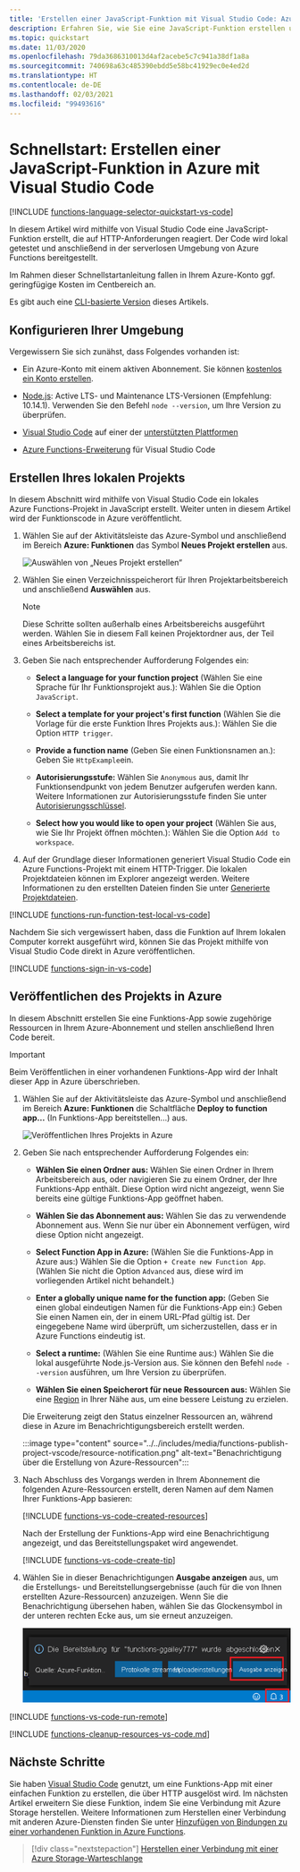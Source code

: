 ```yaml
---
title: 'Erstellen einer JavaScript-Funktion mit Visual Studio Code: Azure Functions'
description: Erfahren Sie, wie Sie eine JavaScript-Funktion erstellen und dann das lokale Node.js-Projekt für serverloses Hosting in Azure Functions unter Verwendung der Azure Functions-Erweiterung in Visual Studio Code veröffentlichen.
ms.topic: quickstart
ms.date: 11/03/2020
ms.openlocfilehash: 79da3686310013d4af2acebe5c7c941a38df1a8a
ms.sourcegitcommit: 740698a63c485390ebdd5e58bc41929ec0e4ed2d
ms.translationtype: HT
ms.contentlocale: de-DE
ms.lasthandoff: 02/03/2021
ms.locfileid: "99493616"
---
```

# <a name="quickstart-create-a-javascript-function-in-azure-using-visual-studio-code"></a>Schnellstart: Erstellen einer JavaScript-Funktion in Azure mit Visual Studio Code

[!INCLUDE [functions-language-selector-quickstart-vs-code](../../includes/functions-language-selector-quickstart-vs-code.md)]

In diesem Artikel wird mithilfe von Visual Studio Code eine JavaScript-Funktion erstellt, die auf HTTP-Anforderungen reagiert. Der Code wird lokal getestet und anschließend in der serverlosen Umgebung von Azure Functions bereitgestellt.

Im Rahmen dieser Schnellstartanleitung fallen in Ihrem Azure-Konto ggf. geringfügige Kosten im Centbereich an.

Es gibt auch eine [CLI-basierte Version](create-first-function-cli-node.md) dieses Artikels.

## <a name="configure-your-environment"></a>Konfigurieren Ihrer Umgebung

Vergewissern Sie sich zunähst, dass Folgendes vorhanden ist:

+ Ein Azure-Konto mit einem aktiven Abonnement. Sie können [kostenlos ein Konto erstellen](https://azure.microsoft.com/free/?ref=microsoft.com&utm_source=microsoft.com&utm_medium=docs&utm_campaign=visualstudio).

+ [Node.js](https://nodejs.org/): Active LTS- und Maintenance LTS-Versionen (Empfehlung: 10.14.1). Verwenden Sie den Befehl `node --version`, um Ihre Version zu überprüfen.  

+ [Visual Studio Code](https://code.visualstudio.com/) auf einer der [unterstützten Plattformen](https://code.visualstudio.com/docs/supporting/requirements#_platforms)

+ [Azure Functions-Erweiterung](https://marketplace.visualstudio.com/items?itemName=ms-azuretools.vscode-azurefunctions) für Visual Studio Code

## <a name="create-your-local-project"></a><a name="create-an-azure-functions-project"></a>Erstellen Ihres lokalen Projekts

In diesem Abschnitt wird mithilfe von Visual Studio Code ein lokales Azure Functions-Projekt in JavaScript erstellt. Weiter unten in diesem Artikel wird der Funktionscode in Azure veröffentlicht.

1. Wählen Sie auf der Aktivitätsleiste das Azure-Symbol und anschließend im Bereich **Azure: Funktionen** das Symbol **Neues Projekt erstellen** aus.

    ![Auswählen von „Neues Projekt erstellen“](./media/functions-create-first-function-vs-code/create-new-project.png)

1. Wählen Sie einen Verzeichnisspeicherort für Ihren Projektarbeitsbereich und anschließend **Auswählen** aus.

    > [!NOTE]
    > Diese Schritte sollten außerhalb eines Arbeitsbereichs ausgeführt werden. Wählen Sie in diesem Fall keinen Projektordner aus, der Teil eines Arbeitsbereichs ist.

1. Geben Sie nach entsprechender Aufforderung Folgendes ein:

    + **Select a language for your function project** (Wählen Sie eine Sprache für Ihr Funktionsprojekt aus.): Wählen Sie die Option `JavaScript`.

    + **Select a template for your project's first function** (Wählen Sie die Vorlage für die erste Funktion Ihres Projekts aus.): Wählen Sie die Option `HTTP trigger`.

    + **Provide a function name** (Geben Sie einen Funktionsnamen an.): Geben Sie `HttpExample`ein.

    + **Autorisierungsstufe:** Wählen Sie `Anonymous` aus, damit Ihr Funktionsendpunkt von jedem Benutzer aufgerufen werden kann. Weitere Informationen zur Autorisierungsstufe finden Sie unter [Autorisierungsschlüssel](functions-bindings-http-webhook-trigger.md#authorization-keys).

    + **Select how you would like to open your project** (Wählen Sie aus, wie Sie Ihr Projekt öffnen möchten.): Wählen Sie die Option `Add to workspace`.

1. Auf der Grundlage dieser Informationen generiert Visual Studio Code ein Azure Functions-Projekt mit einem HTTP-Trigger. Die lokalen Projektdateien können im Explorer angezeigt werden. Weitere Informationen zu den erstellten Dateien finden Sie unter [Generierte Projektdateien](functions-develop-vs-code.md#generated-project-files). 

[!INCLUDE [functions-run-function-test-local-vs-code](../../includes/functions-run-function-test-local-vs-code.md)]

Nachdem Sie sich vergewissert haben, dass die Funktion auf Ihrem lokalen Computer korrekt ausgeführt wird, können Sie das Projekt mithilfe von Visual Studio Code direkt in Azure veröffentlichen.

[!INCLUDE [functions-sign-in-vs-code](../../includes/functions-sign-in-vs-code.md)]

## <a name="publish-the-project-to-azure"></a>Veröffentlichen des Projekts in Azure

In diesem Abschnitt erstellen Sie eine Funktions-App sowie zugehörige Ressourcen in Ihrem Azure-Abonnement und stellen anschließend Ihren Code bereit. 

> [!IMPORTANT]
> Beim Veröffentlichen in einer vorhandenen Funktions-App wird der Inhalt dieser App in Azure überschrieben. 


1. Wählen Sie auf der Aktivitätsleiste das Azure-Symbol und anschließend im Bereich **Azure: Funktionen** die Schaltfläche **Deploy to function app...** (In Funktions-App bereitstellen...) aus.

    ![Veröffentlichen Ihres Projekts in Azure](../../includes/media/functions-publish-project-vscode/function-app-publish-project.png)

1. Geben Sie nach entsprechender Aufforderung Folgendes ein:

    + **Wählen Sie einen Ordner aus:** Wählen Sie einen Ordner in Ihrem Arbeitsbereich aus, oder navigieren Sie zu einem Ordner, der Ihre Funktions-App enthält. Diese Option wird nicht angezeigt, wenn Sie bereits eine gültige Funktions-App geöffnet haben.

    + **Wählen Sie das Abonnement aus:** Wählen Sie das zu verwendende Abonnement aus. Wenn Sie nur über ein Abonnement verfügen, wird diese Option nicht angezeigt.

    + **Select Function App in Azure:** (Wählen Sie die Funktions-App in Azure aus:) Wählen Sie die Option `+ Create new Function App`. (Wählen Sie nicht die Option `Advanced` aus, diese wird im vorliegenden Artikel nicht behandelt.)

    + **Enter a globally unique name for the function app:** (Geben Sie einen global eindeutigen Namen für die Funktions-App ein:) Geben Sie einen Namen ein, der in einem URL-Pfad gültig ist. Der eingegebene Name wird überprüft, um sicherzustellen, dass er in Azure Functions eindeutig ist.

    + **Select a runtime:** (Wählen Sie eine Runtime aus:) Wählen Sie die lokal ausgeführte Node.js-Version aus. Sie können den Befehl `node --version` ausführen, um Ihre Version zu überprüfen.

    + **Wählen Sie einen Speicherort für neue Ressourcen aus:**  Wählen Sie eine [Region](https://azure.microsoft.com/regions/) in Ihrer Nähe aus, um eine bessere Leistung zu erzielen. 

    Die Erweiterung zeigt den Status einzelner Ressourcen an, während diese in Azure im Benachrichtigungsbereich erstellt werden.

    :::image type="content" source="../../includes/media/functions-publish-project-vscode/resource-notification.png" alt-text="Benachrichtigung über die Erstellung von Azure-Ressourcen":::

1. Nach Abschluss des Vorgangs werden in Ihrem Abonnement die folgenden Azure-Ressourcen erstellt, deren Namen auf dem Namen Ihrer Funktions-App basieren:

    [!INCLUDE [functions-vs-code-created-resources](../../includes/functions-vs-code-created-resources.md)]

    Nach der Erstellung der Funktions-App wird eine Benachrichtigung angezeigt, und das Bereitstellungspaket wird angewendet. 

    [!INCLUDE [functions-vs-code-create-tip](../../includes/functions-vs-code-create-tip.md)]

1. Wählen Sie in dieser Benachrichtigungen **Ausgabe anzeigen** aus, um die Erstellungs- und Bereitstellungsergebnisse (auch für die von Ihnen erstellten Azure-Ressourcen) anzuzeigen. Wenn Sie die Benachrichtigung übersehen haben, wählen Sie das Glockensymbol in der unteren rechten Ecke aus, um sie erneut anzuzeigen.

    ![Benachrichtigung nach Abschluss der Erstellung](./media/functions-create-first-function-vs-code/function-create-notifications.png)

[!INCLUDE [functions-vs-code-run-remote](../../includes/functions-vs-code-run-remote.md)]

[!INCLUDE [functions-cleanup-resources-vs-code.md](../../includes/functions-cleanup-resources-vs-code.md)]

## <a name="next-steps"></a>Nächste Schritte

Sie haben [Visual Studio Code](functions-develop-vs-code.md?tabs=javascript) genutzt, um eine Funktions-App mit einer einfachen Funktion zu erstellen, die über HTTP ausgelöst wird. Im nächsten Artikel erweitern Sie diese Funktion, indem Sie eine Verbindung mit Azure Storage herstellen. Weitere Informationen zum Herstellen einer Verbindung mit anderen Azure-Diensten finden Sie unter [Hinzufügen von Bindungen zu einer vorhandenen Funktion in Azure Functions](add-bindings-existing-function.md?tabs=javascript).  

> [!div class="nextstepaction"]
> [Herstellen einer Verbindung mit einer Azure Storage-Warteschlange](functions-add-output-binding-storage-queue-vs-code.md?pivots=programming-language-javascript)

[Azure Functions Core Tools]: functions-run-local.md
[Azure Functions extension for Visual Studio Code]: https://marketplace.visualstudio.com/items?itemName=ms-azuretools.vscode-azurefunctions
